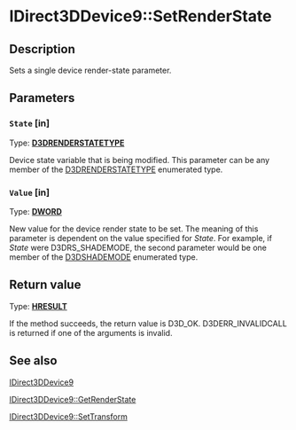 # IDirect3DDevice9::SetRenderState

## Description

Sets a single device render-state parameter.

## Parameters

### `State` [in]

Type: **[D3DRENDERSTATETYPE](https://learn.microsoft.com/windows/desktop/direct3d9/d3drenderstatetype)**

Device state variable that is being modified. This parameter can be any member of the [D3DRENDERSTATETYPE](https://learn.microsoft.com/windows/desktop/direct3d9/d3drenderstatetype) enumerated type.

### `Value` [in]

Type: **[DWORD](https://learn.microsoft.com/windows/desktop/WinProg/windows-data-types)**

New value for the device render state to be set. The meaning of this parameter is dependent on the value specified for *State*. For example, if *State* were D3DRS_SHADEMODE, the second parameter would be one member of the [D3DSHADEMODE](https://learn.microsoft.com/windows/desktop/direct3d9/d3dshademode) enumerated type.

## Return value

Type: **[HRESULT](https://learn.microsoft.com/windows/win32/com/structure-of-com-error-codes)**

If the method succeeds, the return value is D3D_OK. D3DERR_INVALIDCALL is returned if one of the arguments is invalid.

## See also

[IDirect3DDevice9](https://learn.microsoft.com/windows/desktop/api/d3d9helper/nn-d3d9helper-idirect3ddevice9)

[IDirect3DDevice9::GetRenderState](https://learn.microsoft.com/windows/desktop/api/d3d9/nf-d3d9-idirect3ddevice9-getrenderstate)

[IDirect3DDevice9::SetTransform](https://learn.microsoft.com/windows/desktop/api/d3d9helper/nf-d3d9helper-idirect3ddevice9-settransform)